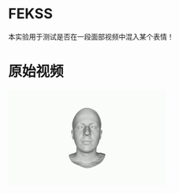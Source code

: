 # FEKSS
本实验用于测试是否在一段面部视频中混入某个表情！

# 原始视频

<img src="./sentence01.gif" alt="sentence01" width="320" height="-1"> 

